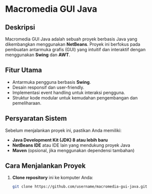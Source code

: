 # Macromedia GUI Java

## Deskripsi
Macromedia GUI Java adalah sebuah proyek berbasis Java yang dikembangkan menggunakan **NetBeans**. Proyek ini berfokus pada pembuatan antarmuka grafis (GUI) yang intuitif dan interaktif dengan menggunakan **Swing** dan **AWT**.

## Fitur Utama
- Antarmuka pengguna berbasis **Swing**.
- Desain responsif dan user-friendly.
- Implementasi event handling untuk interaksi pengguna.
- Struktur kode modular untuk kemudahan pengembangan dan pemeliharaan.

## Persyaratan Sistem
Sebelum menjalankan proyek ini, pastikan Anda memiliki:
- **Java Development Kit (JDK) 8 atau lebih baru**
- **NetBeans IDE** atau IDE lain yang mendukung proyek Java
- **Maven** (opsional, jika menggunakan dependensi tambahan)

## Cara Menjalankan Proyek
1. **Clone repository** ini ke komputer Anda:
   ```sh
   git clone https://github.com/username/macromedia-gui-java.git

